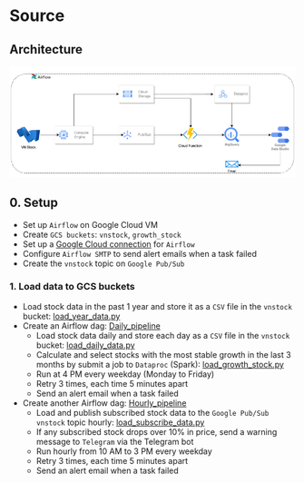 # Source

## Architecture
![Alt text](images/vnstock_architecture.png)

## 0. Setup
- Set up `Airflow` on Google Cloud VM
- Create `GCS buckets`: `vnstock`, `growth_stock`
- Set up a [Google Cloud connection](src/connection_configurating/cloud_connection.py) for `Airflow`
- Configure `Airflow SMTP` to send alert emails when a task failed
- Create the `vnstock` topic on `Google Pub/Sub`

### 1. Load data to GCS buckets
- Load stock data in the past 1 year and store it as a `CSV` file in the `vnstock` bucket: [load_year_data.py](src/data_processing/load_year_data.py)
- Create an Airflow dag: [Daily_pipeline](src/dags/daily_dag.py)
  - Load stock data daily and store each day as a `CSV` file in the `vnstock` bucket: [load_daily_data.py](src/data_processing/load_data.py)
  - Calculate and select stocks with the most stable growth in the last 3 months by submit a job to `Dataproc` (Spark): [load_growth_stock.py](src/data_processing/grown_stock.py)
  - Run at 4 PM every weekday (Monday to Friday)
  - Retry 3 times, each time 5 minutes apart
  - Send an alert email when a task failed
- Create another Airflow dag: [Hourly_pipeline](src/dags/hourly_dag.py)
  - Load and publish subscribed stock data to the `Google Pub/Sub` `vnstock` topic hourly: [load_subscribe_data.py](src/data_processing/subsribed_stock.py)
  - If any subscribed stock drops over 10% in price, send a warning message to `Telegram` via the Telegram bot
  - Run hourly from 10 AM to 3 PM every weekday
  - Retry 3 times, each time 5 minutes apart
  - Send an alert email when a task failed
